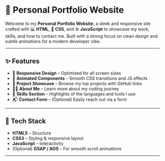 # 🚀 Personal Portfolio Website

Welcome to my **Personal Portfolio Website**, a sleek and responsive site crafted with 💻 **HTML**, 🎨 **CSS**, and ⚙️ **JavaScript** to showcase my work, skills, and how to contact me. Built with a strong focus on clean design and subtle animations for a modern developer vibe.



---

## ✨ Features

- 📱 **Responsive Design** – Optimized for all screen sizes
- 🧩 **Animated Components** – Smooth CSS transitions and JS effects
- 💼 **Project Showcase** – Browse my top projects with GitHub links
- 👨‍💻 **About Me** – Learn more about my coding journey
- 🧠 **Skills Section** – Highlights of the languages and tools I use
- 📬 **Contact Form** – (Optional) Easily reach out via a form

---

## 🔧 Tech Stack

- **HTML5** – Structure
- **CSS3** – Styling & responsive layout
- **JavaScript** – Interactivity
- (Optional) **GSAP / AOS** – For smooth scroll animations

---



